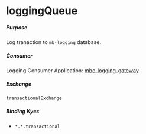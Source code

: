 # loggingQueue

##### Purpose
Log tranaction to `mb-logging` database.

##### Consumer
Logging Consumer Application: [mbc-logging-gateway](https://github.com/DoSomething/Quicksilver-PHP/tree/master/mbc-logging-gateway).

##### Exchange
`transactionalExchange`

##### Binding Kyes
- `*.*.transactional`
